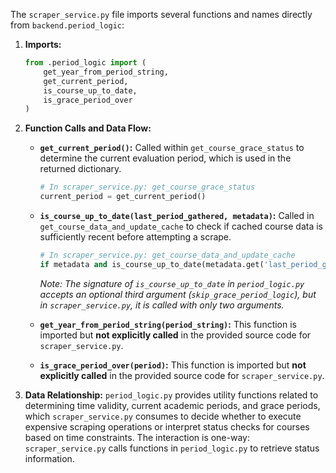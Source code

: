 The `scraper_service.py` file imports several functions and names directly from `backend.period_logic`:

1.  **Imports:**
    ```python
    from .period_logic import (
        get_year_from_period_string,
        get_current_period,
        is_course_up_to_date,
        is_grace_period_over
    )
    ```

2.  **Function Calls and Data Flow:**

    *   **`get_current_period()`:** Called within `get_course_grace_status` to determine the current evaluation period, which is used in the returned dictionary.
        ```python
        # In scraper_service.py: get_course_grace_status
        current_period = get_current_period()
        ```

    *   **`is_course_up_to_date(last_period_gathered, metadata)`:** Called in `get_course_data_and_update_cache` to check if cached course data is sufficiently recent before attempting a scrape.
        ```python
        # In scraper_service.py: get_course_data_and_update_cache
        if metadata and is_course_up_to_date(metadata.get('last_period_gathered'), metadata):
        ```
        *Note: The signature of `is_course_up_to_date` in `period_logic.py` accepts an optional third argument (`skip_grace_period_logic`), but in `scraper_service.py`, it is called with only two arguments.*

    *   **`get_year_from_period_string(period_string)`:** This function is imported but **not explicitly called** in the provided source code for `scraper_service.py`.

    *   **`is_grace_period_over(period)`:** This function is imported but **not explicitly called** in the provided source code for `scraper_service.py`.

3.  **Data Relationship:**
    `period_logic.py` provides utility functions related to determining time validity, current academic periods, and grace periods, which `scraper_service.py` consumes to decide whether to execute expensive scraping operations or interpret status checks for courses based on time constraints. The interaction is one-way: `scraper_service.py` calls functions in `period_logic.py` to retrieve status information.
